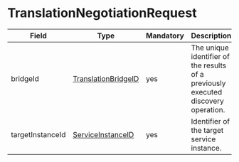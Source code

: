 # TranslationNegotiationRequest

Field | Type | Mandatory | Description
--- | --- | --- | ---
bridgeId | [TranslationBridgeID](../primitives.md#translationbridgeid) | yes | The unique identifier of the results of a previously executed discovery operation.
targetInstanceId | [ServiceInstanceID](../primitives.md#serviceinstanceid) | yes | Identifier of the target service instance.
